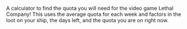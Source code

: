 A calculator to find the quota you will need for the video game Lethal Company!
This uses the average quota for each week and factors in the loot on your ship, the days left, and the quota you are on right now.
